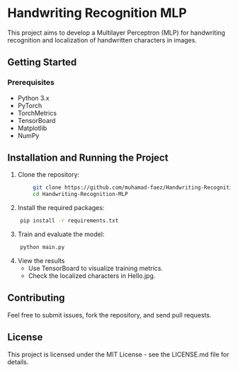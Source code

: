 # Handwriting Recognition MLP

This project aims to develop a Multilayer Perceptron (MLP) for handwriting recognition and localization of handwritten characters in images.

## Getting Started

### Prerequisites

- Python 3.x
- PyTorch
- TorchMetrics
- TensorBoard
- Matplotlib
- NumPy

## Installation and Running the Project

1. Clone the repository:
```sh
        git clone https://github.com/muhamad-faez/Handwriting-Recognition-MLP.git
        cd Handwriting-Recognition-MLP
```

2. Install the required packages:
```sh
    pip install -r requirements.txt
```    

3. Train and evaluate the model:
```sh
    python main.py
```  

4. View the results
   - Use TensorBoard to visualize training metrics.
   - Check the localized characters in Hello.jpg. 

## Contributing
Feel free to submit issues, fork the repository, and send pull requests.

## License
This project is licensed under the MIT License - see the LICENSE.md file for details.